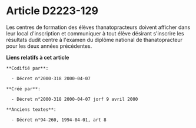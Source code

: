 # Article D2223-129

Les centres de formation des élèves thanatopracteurs doivent afficher dans leur local d'inscription et communiquer à tout
élève désirant s'inscrire les résultats dudit centre à l'examen du diplôme national de thanatopracteur pour les deux années
précédentes.

**Liens relatifs à cet article**

	**Codifié par**:

	  - Décret n°2000-318 2000-04-07

	**Créé par**:

	  - Décret n°2000-318 2000-04-07 jorf 9 avril 2000

	**Anciens textes**:

	  - Décret n°94-260, 1994-04-01, art 8
